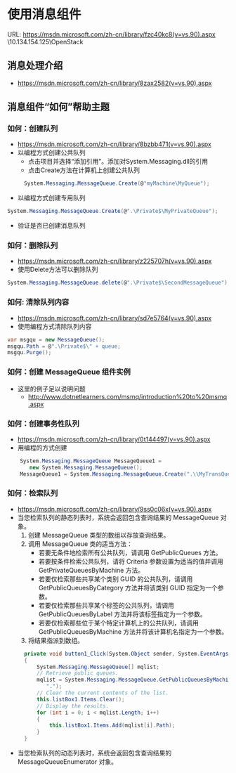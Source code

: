 使用消息组件
============
URL: https://msdn.microsoft.com/zh-cn/library/fzc40kc8(v=vs.90).aspx
\\10.134.154.125\OpenStack


## 消息处理介绍
* https://msdn.microsoft.com/zh-cn/library/8zax2582(v=vs.90).aspx

## 消息组件“如何”帮助主题

### 如何：创建队列
* https://msdn.microsoft.com/zh-cn/library/8bzbb471(v=vs.90).aspx
* 以编程方式创建公共队列
  - 点击项目并选择“添加引用”。添加对System.Messaging.dll的引用
  - 点击Create方法在计算机上创建公共队列
  ```C#
	System.Messaging.MessageQueue.Create(@"myMachine\MyQueue");
  ```
* 以编程方式创建专用队列
```C#
System.Messaging.MessageQueue.Create(@".\Private$\MyPrivateQueue");
```
* 验证是否已创建消息队列

### 如何：删除队列
* https://msdn.microsoft.com/zh-cn/library/z225707h(v=vs.90).aspx
* 使用Delete方法可以删除队列
```C#
System.Messaging.MessageQueue.delete(@".\Private$\SecondMessageQueue");
```

### 如何: 清除队列内容
* https://msdn.microsoft.com/zh-cn/library/sd7e5764(v=vs.90).aspx
* 使用编程方式清除队列内容
```C#
var msgqu = new MessageQueue();
msgqu.Path = @".\Private$\" + queue;
msgqu.Purge();
```

### 如何：创建 MessageQueue 组件实例
* 这里的例子足以说明问题
  - http://www.dotnetlearners.com/msmq/introduction%20to%20msmq.aspx
 
 
### 如何：创建事务性队列
* https://msdn.microsoft.com/zh-cn/library/0t144497(v=vs.90).aspx
* 用编程的方式创建
```C#
	System.Messaging.MessageQueue MessageQueue1 =
	   new System.Messaging.MessageQueue();
	MessageQueue1 = System.Messaging.MessageQueue.Create(".\\MyTransQueue", true);
```

### 如何：检索队列
* https://msdn.microsoft.com/zh-cn/library/9ss0c06x(v=vs.90).aspx
* 当您检索队列的静态列表时，系统会返回包含查询结果的 MessageQueue 对象。
  1. 创建 MessageQueue 类型的数组以存放查询结果。
  2. 调用 MessageQueue 类的适当方法：
     - 若要无条件地检索所有公共队列，请调用 GetPublicQueues 方法。
	 - 若要按条件检索公共队列，请将 Criteria 参数设置为适当的值并调用 GetPrivateQueuesByMachine 方法。
	 - 若要仅检索那些共享某个类别 GUID 的公共队列，请调用 GetPublicQueuesByCategory 方法并将该类别 GUID 指定为一个参数。
	 - 若要仅检索那些共享某个标签的公共队列，请调用 GetPublicQueuesByLabel 方法并将该标签指定为一个参数。
	 - 若要仅检索那些位于某个特定计算机上的公共队列，请调用 GetPublicQueuesByMachine 方法并将该计算机名指定为一个参数。
  3. 将结果指派到数组。
  ```C#
    private void button1_Click(System.Object sender, System.EventArgs e)
	{
		System.Messaging.MessageQueue[] mqlist;
		// Retrieve public queues.
		mqlist = System.Messaging.MessageQueue.GetPublicQueuesByMachine(
		   ".");
		// Clear the current contents of the list.
		this.listBox1.Items.Clear();
		// Display the results.
		for (int i = 0; i < mqlist.Length; i++)
		{
			this.listBox1.Items.Add(mqlist[i].Path);
		}
	}
  ```
* 当您检索队列的动态列表时，系统会返回包含查询结果的 MessageQueueEnumerator 对象。
